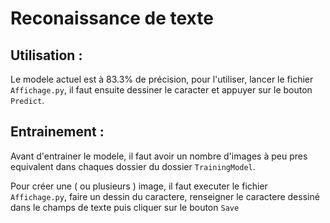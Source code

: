 # Reconaissance de texte

## Utilisation : 

Le modele actuel est à 83.3% de précision, pour l'utiliser, lancer le fichier ```Affichage.py```, il faut ensuite dessiner le caracter et appuyer sur le bouton ```Predict```.

## Entrainement : 

Avant d'entrainer le modele, il faut avoir un nombre d'images à peu pres equivalent dans chaques dossier du dossier ```TrainingModel```.

Pour créer une ( ou plusieurs ) image, il faut executer le fichier ```Affichage.py```, faire un dessin du caractere, renseigner le caractere dessiné dans le champs de texte puis cliquer sur le bouton ```Save```